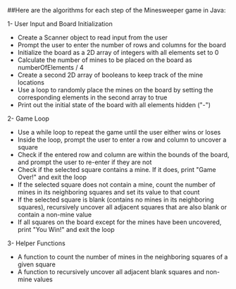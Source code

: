 ##Here are the algorithms for each step of the Minesweeper game in Java:

1- User Input and Board Initialization

- Create a Scanner object to read input from the user
- Prompt the user to enter the number of rows and columns for the board
- Initialize the board as a 2D array of integers with all elements set to 0
- Calculate the number of mines to be placed on the board as numberOfElements / 4
- Create a second 2D array of booleans to keep track of the mine locations
- Use a loop to randomly place the mines on the board by setting the corresponding elements in the second array to true
- Print out the initial state of the board with all elements hidden ("-")

2- Game Loop

- Use a while loop to repeat the game until the user either wins or loses
- Inside the loop, prompt the user to enter a row and column to uncover a square
- Check if the entered row and column are within the bounds of the board, and prompt the user to re-enter if they are not
- Check if the selected square contains a mine. If it does, print "Game Over!" and exit the loop
- If the selected square does not contain a mine, count the number of mines in its neighboring squares and set its value to that count
- If the selected square is blank (contains no mines in its neighboring squares), recursively uncover all adjacent squares that are also blank or contain a non-mine value
- If all squares on the board except for the mines have been uncovered, print "You Win!" and exit the loop

3- Helper Functions

- A function to count the number of mines in the neighboring squares of a given square
- A function to recursively uncover all adjacent blank squares and non-mine values
